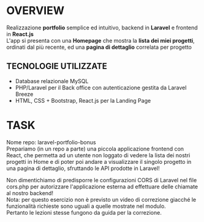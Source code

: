 <h1>OVERVIEW</h1>

<!-- IMMAGINE QUI -->

<p>Realizzazione <b>portfolio</b> semplice ed intuitivo, backend in <b>Laravel</b> e frontend in <b>React.js</b></br>
L'app si presenta con una <b>Homepage</b> che mostra la <b>lista dei miei progetti</b>, ordinati dal più recente, ed una <b>pagina di dettaglio</b> correlata per progetto</p>

<h2>TECNOLOGIE UTILIZZATE</h2>

<ul>
<li>
Database relazionale MySQL
</li>
<li>
PHP/Laravel per il Back office con autenticazione gestita da Laravel Breeze
</li>
<li>
HTML, CSS + Bootstrap, React.js per la Landing Page
</li>
</ul>

<h1>TASK</h1>

Nome repo: laravel-portfolio-bonus</br>
Prepariamo (in un repo a parte) una piccola applicazione frontend con React, che permetta ad un utente non loggato di vedere la lista dei nostri progetti in Home e di poter poi andare a visualizzare il singolo progetto in una pagina di dettaglio, sfruttando le API prodotte in Laravel!</br>

Non dimentichiamo di predisporre le configurazioni CORS di Laravel nel file cors.php per autorizzare l'applicazione esterna ad effettuare delle chiamate al nostro backend!</br>
Nota: per questo esercizio non è previsto un video di correzione giacché le funzionalità richieste sono uguali a quelle mostrate nel modulo.</br> Pertanto le lezioni stesse fungono da guida per la correzione.
